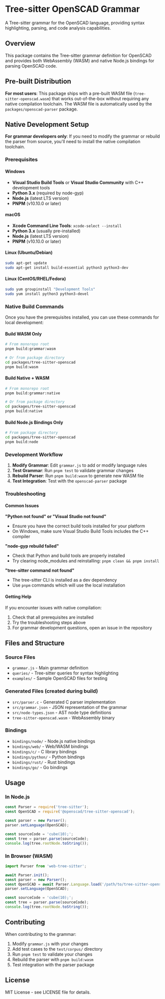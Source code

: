 # Tree-sitter OpenSCAD Grammar

A Tree-sitter grammar for the OpenSCAD language, providing syntax highlighting, parsing, and code analysis capabilities.

## Overview

This package contains the Tree-sitter grammar definition for OpenSCAD and provides both WebAssembly (WASM) and native Node.js bindings for parsing OpenSCAD code.

## Pre-built Distribution

**For most users**: This package ships with a pre-built WASM file (`tree-sitter-openscad.wasm`) that works out-of-the-box without requiring any native compilation toolchain. The WASM file is automatically used by the `packages/openscad-parser` package.

## Native Development Setup

**For grammar developers only**: If you need to modify the grammar or rebuild the parser from source, you'll need to install the native compilation toolchain.

### Prerequisites

#### Windows
- **Visual Studio Build Tools** or **Visual Studio Community** with C++ development tools
- **Python 3.x** (required by node-gyp)
- **Node.js** (latest LTS version)
- **PNPM** (v10.10.0 or later)

#### macOS
- **Xcode Command Line Tools**: `xcode-select --install`
- **Python 3.x** (usually pre-installed)
- **Node.js** (latest LTS version)
- **PNPM** (v10.10.0 or later)

#### Linux (Ubuntu/Debian)
```bash
sudo apt-get update
sudo apt-get install build-essential python3 python3-dev
```

#### Linux (CentOS/RHEL/Fedora)
```bash
sudo yum groupinstall "Development Tools"
sudo yum install python3 python3-devel
```

### Native Build Commands

Once you have the prerequisites installed, you can use these commands for local development:

#### Build WASM Only
```bash
# From monorepo root
pnpm build:grammar:wasm

# Or from package directory
cd packages/tree-sitter-openscad
pnpm build:wasm
```

#### Build Native + WASM
```bash
# From monorepo root
pnpm build:grammar:native

# Or from package directory
cd packages/tree-sitter-openscad
pnpm build:native
```

#### Build Node.js Bindings Only
```bash
# From package directory
cd packages/tree-sitter-openscad
pnpm build:node
```

### Development Workflow

1. **Modify Grammar**: Edit `grammar.js` to add or modify language rules
2. **Test Grammar**: Run `pnpm test` to validate grammar changes
3. **Rebuild Parser**: Run `pnpm build:wasm` to generate new WASM file
4. **Test Integration**: Test with the `openscad-parser` package

### Troubleshooting

#### Common Issues

**"Python not found" or "Visual Studio not found"**
- Ensure you have the correct build tools installed for your platform
- On Windows, make sure Visual Studio Build Tools includes the C++ compiler

**"node-gyp rebuild failed"**
- Check that Python and build tools are properly installed
- Try clearing node_modules and reinstalling: `pnpm clean && pnpm install`

**"tree-sitter command not found"**
- The tree-sitter CLI is installed as a dev dependency
- Use `pnpm` commands which will use the local installation

#### Getting Help

If you encounter issues with native compilation:
1. Check that all prerequisites are installed
2. Try the troubleshooting steps above
3. For grammar development questions, open an issue in the repository

## Files and Structure

### Source Files
- `grammar.js` - Main grammar definition
- `queries/` - Tree-sitter queries for syntax highlighting
- `examples/` - Sample OpenSCAD files for testing

### Generated Files (created during build)
- `src/parser.c` - Generated C parser implementation
- `src/grammar.json` - JSON representation of the grammar
- `src/node-types.json` - AST node type definitions
- `tree-sitter-openscad.wasm` - WebAssembly binary

### Bindings
- `bindings/node/` - Node.js native bindings
- `bindings/web/` - Web/WASM bindings
- `bindings/c/` - C library bindings
- `bindings/python/` - Python bindings
- `bindings/rust/` - Rust bindings
- `bindings/go/` - Go bindings

## Usage

### In Node.js
```javascript
const Parser = require('tree-sitter');
const OpenSCAD = require('@openscad/tree-sitter-openscad');

const parser = new Parser();
parser.setLanguage(OpenSCAD);

const sourceCode = 'cube(10);';
const tree = parser.parse(sourceCode);
console.log(tree.rootNode.toString());
```

### In Browser (WASM)
```javascript
import Parser from 'web-tree-sitter';

await Parser.init();
const parser = new Parser();
const OpenSCAD = await Parser.Language.load('/path/to/tree-sitter-openscad.wasm');
parser.setLanguage(OpenSCAD);

const sourceCode = 'cube(10);';
const tree = parser.parse(sourceCode);
console.log(tree.rootNode.toString());
```

## Contributing

When contributing to the grammar:
1. Modify `grammar.js` with your changes
2. Add test cases to the `test/corpus/` directory
3. Run `pnpm test` to validate your changes
4. Rebuild the parser with `pnpm build:wasm`
5. Test integration with the parser package

## License

MIT License - see LICENSE file for details.
